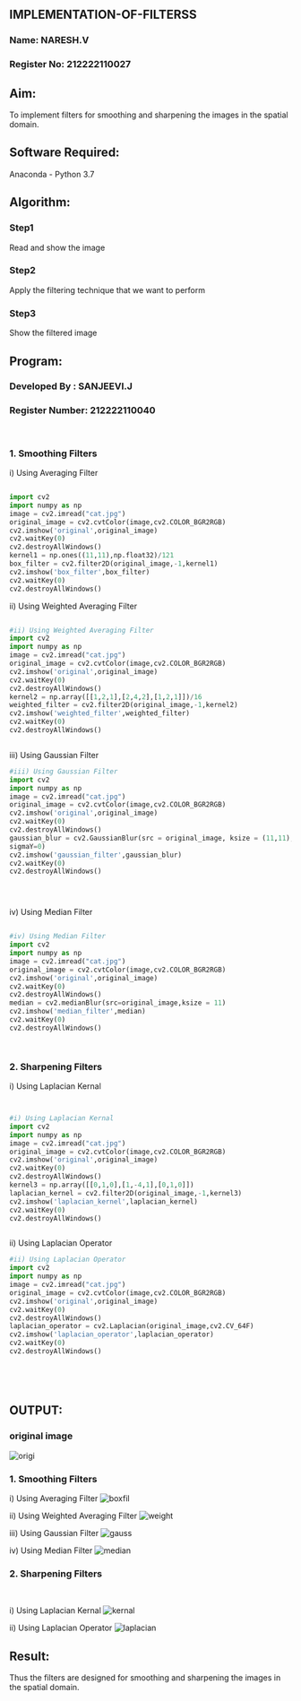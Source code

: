 ## IMPLEMENTATION-OF-FILTERSS

### Name:   NARESH.V
### Register No: 212222110027
## Aim:
To implement filters for smoothing and sharpening the images in the spatial domain.

## Software Required:
Anaconda - Python 3.7

## Algorithm:
### Step1
Read and show the image
### Step2
Apply the filtering technique that we want to perform
### Step3
Show the filtered image

## Program:
### Developed By   : SANJEEVI.J
### Register Number:  212222110040
</br>

### 1. Smoothing Filters

i) Using Averaging Filter
```Python

import cv2
import numpy as np
image = cv2.imread("cat.jpg")
original_image = cv2.cvtColor(image,cv2.COLOR_BGR2RGB)
cv2.imshow('original',original_image)
cv2.waitKey(0)
cv2.destroyAllWindows()
kernel1 = np.ones((11,11),np.float32)/121
box_filter = cv2.filter2D(original_image,-1,kernel1)
cv2.imshow('box_filter',box_filter)
cv2.waitKey(0)
cv2.destroyAllWindows()


```
ii) Using Weighted Averaging Filter
```Python

#ii) Using Weighted Averaging Filter
import cv2
import numpy as np
image = cv2.imread("cat.jpg")
original_image = cv2.cvtColor(image,cv2.COLOR_BGR2RGB)
cv2.imshow('original',original_image)
cv2.waitKey(0)
cv2.destroyAllWindows()
kernel2 = np.array([[1,2,1],[2,4,2],[1,2,1]])/16
weighted_filter = cv2.filter2D(original_image,-1,kernel2)
cv2.imshow('weighted_filter',weighted_filter)
cv2.waitKey(0)
cv2.destroyAllWindows()



```
iii) Using Gaussian Filter
```Python
#iii) Using Gaussian Filter
import cv2
import numpy as np
image = cv2.imread("cat.jpg")
original_image = cv2.cvtColor(image,cv2.COLOR_BGR2RGB)
cv2.imshow('original',original_image)
cv2.waitKey(0)
cv2.destroyAllWindows()
gaussian_blur = cv2.GaussianBlur(src = original_image, ksize = (11,11), sigmaX=0,
sigmaY=0)
cv2.imshow('gaussian_filter',gaussian_blur)
cv2.waitKey(0)
cv2.destroyAllWindows()





```

iv) Using Median Filter
```Python

#iv) Using Median Filter
import cv2
import numpy as np
image = cv2.imread("cat.jpg")
original_image = cv2.cvtColor(image,cv2.COLOR_BGR2RGB)
cv2.imshow('original',original_image)
cv2.waitKey(0)
cv2.destroyAllWindows()
median = cv2.medianBlur(src=original_image,ksize = 11)
cv2.imshow('median_filter',median)
cv2.waitKey(0)
cv2.destroyAllWindows()




```

### 2. Sharpening Filters
i) Using Laplacian Kernal
```Python


#i) Using Laplacian Kernal
import cv2
import numpy as np
image = cv2.imread("cat.jpg")
original_image = cv2.cvtColor(image,cv2.COLOR_BGR2RGB)
cv2.imshow('original',original_image)
cv2.waitKey(0)
cv2.destroyAllWindows()
kernel3 = np.array([[0,1,0],[1,-4,1],[0,1,0]])
laplacian_kernel = cv2.filter2D(original_image,-1,kernel3)
cv2.imshow('laplacian_kernel',laplacian_kernel)
cv2.waitKey(0)
cv2.destroyAllWindows()



```
ii) Using Laplacian Operator
```Python
#ii) Using Laplacian Operator
import cv2
import numpy as np
image = cv2.imread("cat.jpg")
original_image = cv2.cvtColor(image,cv2.COLOR_BGR2RGB)
cv2.imshow('original',original_image)
cv2.waitKey(0)
cv2.destroyAllWindows()
laplacian_operator = cv2.Laplacian(original_image,cv2.CV_64F)
cv2.imshow('laplacian_operator',laplacian_operator)
cv2.waitKey(0)
cv2.destroyAllWindows()






```

## OUTPUT:
### original image
![origi](https://github.com/JEEVAABI/IMPLEMENTATION-OF-FILTERSS/assets/93427098/6b6f4f09-8bae-4ef1-93a5-ee1da10d483f)

### 1. Smoothing Filters


i) Using Averaging Filter
![boxfil](https://github.com/JEEVAABI/IMPLEMENTATION-OF-FILTERSS/assets/93427098/8f969c65-4629-4957-98ed-cf08a1dea710)

ii) Using Weighted Averaging Filter
![weight](https://github.com/JEEVAABI/IMPLEMENTATION-OF-FILTERSS/assets/93427098/ccce2e3c-1dde-476e-9a7e-b4e306052810)

iii) Using Gaussian Filter
![gauss](https://github.com/JEEVAABI/IMPLEMENTATION-OF-FILTERSS/assets/93427098/069b5660-8536-4499-81ae-242970b0ed66)

iv) Using Median Filter
![median](https://github.com/JEEVAABI/IMPLEMENTATION-OF-FILTERSS/assets/93427098/7a79815a-4848-4f9a-92e4-28b3cd7ec281)

### 2. Sharpening Filters
</br>

i) Using Laplacian Kernal
![kernal](https://github.com/JEEVAABI/IMPLEMENTATION-OF-FILTERSS/assets/93427098/177f6248-52c5-4fe6-9665-dd3bdbbcd9a9)

ii) Using Laplacian Operator
![laplacian](https://github.com/JEEVAABI/IMPLEMENTATION-OF-FILTERSS/assets/93427098/151d4d05-514b-441b-9168-d2ac40fc29f0)


## Result:
Thus the filters are designed for smoothing and sharpening the images in the spatial domain.

